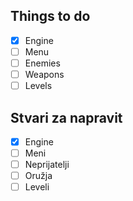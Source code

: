 ## Things to do
- [X] Engine
- [ ] Menu
- [ ] Enemies
- [ ] Weapons
- [ ] Levels

## Stvari za napravit
- [X] Engine
- [ ] Meni
- [ ] Neprijatelji
- [ ] Oružja
- [ ] Leveli
